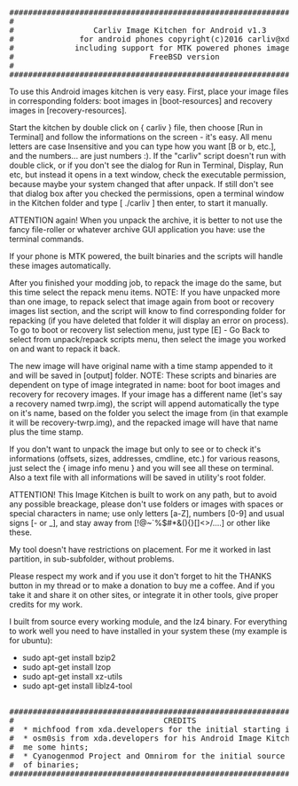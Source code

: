 <pre>
##############################################################################
#                                                                            #
#                 Carliv Image Kitchen for Android v1.3                      #
#              for android phones copyright(c)2016 carliv@xda                #
#             including support for MTK powered phones images                #
#                             FreeBSD version                                #
#                                                                            #
##############################################################################	
</pre>	
To use this Android images kitchen is very easy. First, place your image files in corresponding folders: boot images in [boot-resources] and recovery images in [recovery-resources].

Start the kitchen by double click on { carliv } file, then choose [Run in Terminal] and follow the informations on the screen - it's easy. All menu letters are case Insensitive and you can type how you want [B or b, etc.], and the numbers... are just numbers :). If the "carliv" script doesn't run with double click, or if you don't see the dialog for Run in Terminal, Display, Run etc, but instead it opens in a text window, check the executable permission, because maybe your system changed that after unpack. If still don't see that dialog box after you checked the permissions, open a terminal window in the Kitchen folder and type [ ./carliv ] then enter, to start it manually.

ATTENTION again! When you unpack the archive, it is better to not use the fancy file-roller or whatever archive GUI application you have: use the terminal commands.

If your phone is MTK powered, the built binaries and the scripts will handle these images automatically. 

After you finished your modding job, to repack the image do the same, but this time select the repack menu items. NOTE: If you have unpacked more than one image, to repack select that image again from boot or recovery images list section, and the script will know to find corresponding folder for repacking (if you have deleted that folder it will display an error on process). To go to boot or recovery list selection menu, just type [E] - Go Back to select from unpack/repack scripts menu, then select the image you worked on and want to repack it back. 

The new image will have original name with a time stamp appended to it and will be saved in [output] folder. NOTE: These scripts and binaries are dependent on type of image integrated in name: boot for boot images and recovery for recovery images. If your image has a different name (let's say a recovery named twrp.img), the script will append automatically the type on it's name, based on the folder you select the image from (in that example it will be recovery-twrp.img), and the repacked image will have that name plus the time stamp.

If you don't want to unpack the image but only to see or to check it's informations (offsets, sizes, addresses, cmdline, etc.) for various reasons, just select the { image info menu } and you will see all these on terminal. Also a text file with all informations will be saved in utility's root folder.

ATTENTION! This Image Kitchen is built to work on any path, but to avoid any possible breackage, please don't use folders or images with spaces or special characters in name; use only letters [a-Z], numbers [0-9] and usual signs [- or _], and stay away from [!@~`%$#*&(){}[]<>\/....] or other like these.
	
My tool doesn't have restrictions on placement. For me it worked in last partition, in sub-subfolder, without problems.

Please respect my work and if you use it don't forget to hit the THANKS button in my thread or to make a donation to buy me a coffee. And if you take it and share it on other sites, or integrate it in other tools, give proper credits for my work.
	
I built from source every working module, and the lz4 binary. For everything to work well you need to have installed in your system these (my example is for ubuntu):

- sudo apt-get install bzip2
- sudo apt-get install lzop
- sudo apt-get install xz-utils
- sudo apt-get install liblz4-tool
<pre>	
##############################################################################
#                                CREDITS                                     #
#  * michfood from xda.developers for the initial starting ideea;            #
#  * osm0sis from xda.developers for his Android Image Kitchen, which gave   #
#  me some hints;                                                            #
#  * Cyanogenmod Project and Omnirom for the initial source code             #
#  of binaries;                                                              #
##############################################################################		
</pre>	
